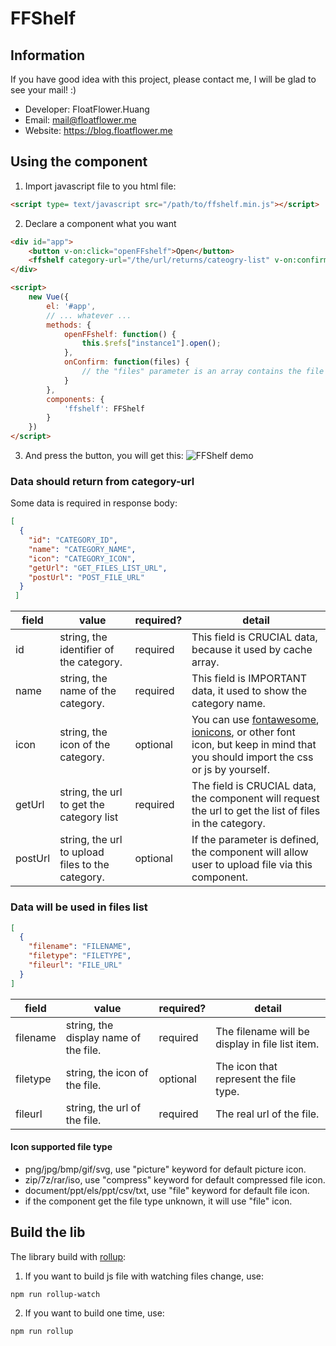 FFShelf
===

## Information
If you have good idea with this project, please contact me, I will be glad to see your mail! :)
+ Developer: FloatFlower.Huang
+ Email: mail@floatflower.me
+ Website: https://blog.floatflower.me

## Using the component
1. Import javascript file to you html file:
```html
<script type= text/javascript src="/path/to/ffshelf.min.js"></script> 
```
2. Declare a component what you want
```html
<div id="app">
    <button v-on:click="openFFshelf">Open</button>
    <ffshelf category-url="/the/url/returns/cateogry-list" v-on:confirm="onConfirm" ref="instance1"></ffshelf>
</div>

<script>
    new Vue({
        el: '#app',
        // ... whatever ...
        methods: {
            openFFshelf: function() {
                this.$refs["instance1"].open();
            },
            onConfirm: function(files) {
                // the "files" parameter is an array contains the file we selected.
            }
        },
        components: {
            'ffshelf': FFShelf
        }
    })
</script>
```
3. And press the button, you will get this:
![FFShelf demo](https://i.imgur.com/bGTRJlK.gif)

### Data should return from category-url
Some data is required in response body:
```json
[
  {
    "id": "CATEGORY_ID", 
    "name": "CATEGORY_NAME",
    "icon": "CATEGORY_ICON",
    "getUrl": "GET_FILES_LIST_URL",
    "postUrl": "POST_FILE_URL"
  }
 ]
```
| field | value | required? | detail |
|-------|-------|-----------|--------|
| id | string, the identifier of the category. | required | This field is CRUCIAL data, because it used by cache array. |
| name | string, the name of the category. | required | This field is IMPORTANT data, it used to show the category name. |
| icon | string, the icon of the category. | optional | You can use [fontawesome](http://fontawesome.io/), [ionicons](http://ionicons.com/), or other font icon, but keep in mind that you should import the css or js by yourself. |
| getUrl | string, the url to get the category list | required | The field is CRUCIAL data, the component will request the url to get the list of files in the category. |
| postUrl | string, the url to upload files to the category. | optional | If the parameter is defined, the component will allow user to upload file via this component. |

### Data will be used in files list
```json
[
  {
    "filename": "FILENAME",
    "filetype": "FILETYPE",
    "fileurl": "FILE_URL"
  }
]
```
| field | value | required? | detail |
|-------|-------|-----------|--------|
| filename | string, the display name of the file. | required | The filename will be display in file list item. |
| filetype | string, the icon of the file. | optional | The icon that represent the file type. |
| fileurl | string, the url of the file. | required | The real url of the file. |

#### Icon supported file type
+ png/jpg/bmp/gif/svg, use "picture" keyword for default picture icon.
+ zip/7z/rar/iso, use "compress" keyword for default compressed file icon.
+ document/ppt/els/ppt/csv/txt, use "file" keyword for default file icon.
+ if the component get the file type unknown, it will use "file" icon. 

## Build the lib
The library build with [rollup](https://github.com/rollup/rollup):
1. If you want to build js file with watching files change, use:
```shell
npm run rollup-watch
```
2. If you want to build one time, use:
```shell
npm run rollup
```
